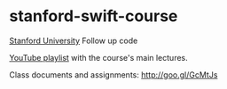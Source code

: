 # stanford-swift-course

[Stanford University](http://www.stanford.edu) Follow up code

[YouTube playlist](https://www.youtube.com/playlist?list=PLy7oRd3ashWodnpf8rjfYEkTgwbOEsKfU) with the course's main lectures.

Class documents and assignments: http://goo.gl/GcMtJs

